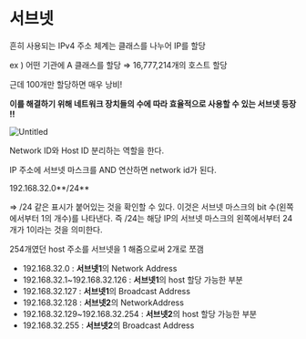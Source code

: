 # 서브넷

흔히 사용되는 IPv4 주소 체계는 클래스를 나누어 IP를 할당

ex ) 어떤 기관에 A 클래스를 할당 ⇒ 16,777,214개의 호스트 할당

근데 100개만 할당하면 매우 낭비!

********************************************************************************************************************************************************************************************************************************이를 해결하기 위해 네트워크 장치들의 수에 따라 효율적으로 사용할 수 있는 서브넷 등장 !!********************************************************************************************************************************************************************************************************************************

![Untitled](https://s3-us-west-2.amazonaws.com/secure.notion-static.com/f96c9660-2bef-4512-b296-5e49cd288779/Untitled.png)

Network ID와 Host ID 분리하는 역할을 한다.

IP 주소에 서브넷 마스크를 AND 연산하면 network id가 된다.

192.168.32.0**/24** 

⇒ /24 같은 표시가 붙어있는 것을 확인할 수 있다. 이것은 서브넷 마스크의 bit 수(왼쪽에서부터 1의 개수)를 나타낸다. 즉 /24는 해당 IP의 서브넷 마스크의 왼쪽에서부터 24개가 1이라는 것을 의미한다.

254개였던 host 주소를 서브넷을 1 해줌으로써 2개로 쪼갬

- 192.168.32.0 : **서브넷1**의 Network Address
- 192.168.32.1~192.168.32.126 : **서브넷1**의 host 할당 가능한 부분
- 192.168.32.127 : **서브넷1**의 Broadcast Address
- 192.168.32.128 : **서브넷2**의 NetworkAddress
- 192.168.32.129~192.168.32.254 : **서브넷2**의 host 할당 가능한 부분
- 192.168.32.255 : **서브넷2**의 Broadcast Address
